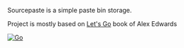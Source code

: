 Sourcepaste is a simple paste bin storage.

Project is mostly based on [Let's Go](https://lets-go.alexedwards.net/) book of Alex Edwards

[![Go](https://storage.googleapis.com/qvault-webapp-dynamic-assets/course_assets/3elNhQu.png)](https://go.dev/)
